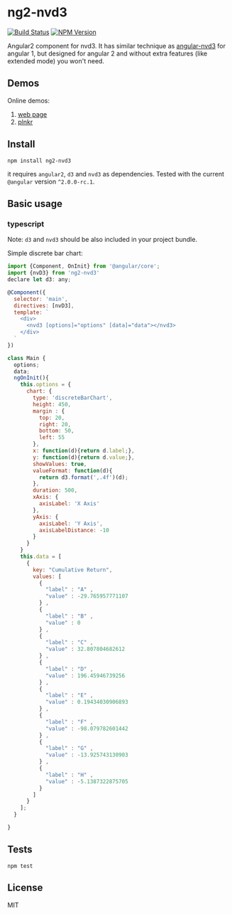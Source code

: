 # ng2-nvd3
[![Build Status](https://travis-ci.org/krispo/ng2-nvd3.svg?branch=master)](https://travis-ci.org/krispo/ng2-nvd3)
[![NPM Version](http://img.shields.io/npm/v/ng2-nvd3.svg?style=flat)](https://www.npmjs.org/package/ng2-nvd3)

Angular2 component for nvd3. It has similar technique as [angular-nvd3](http://krispo.github.io/angular-nvd3) for angular 1, but designed for angular 2 and without extra features (like extended mode) you won't need.

## Demos

Online demos:

1. [web page](http://krispo.github.io/ng2-nvd3)
2. [plnkr](http://plnkr.co/edit/T4i7Zh?p=preview)

## Install

    npm install ng2-nvd3
    
it requires `angular2`, `d3` and `nvd3` as dependencies. Tested with the current `@angular` version `^2.0.0-rc.1`.
    
## Basic usage

### typescript
Note: `d3` and `nvd3` should be also included in your project bundle.

Simple discrete bar chart: 
    
```js
import {Component, OnInit} from '@angular/core';
import {nvD3} from 'ng2-nvd3'
declare let d3: any;

@Component({
  selector: 'main',
  directives: [nvD3],
  template: `
    <div>
      <nvd3 [options]="options" [data]="data"></nvd3>
    </div>
  `
})

class Main {
  options;
  data;
  ngOnInit(){
    this.options = {
      chart: {
        type: 'discreteBarChart',
        height: 450,
        margin : {
          top: 20,
          right: 20,
          bottom: 50,
          left: 55
        },
        x: function(d){return d.label;},
        y: function(d){return d.value;},
        showValues: true,
        valueFormat: function(d){
          return d3.format(',.4f')(d);
        },
        duration: 500,
        xAxis: {
          axisLabel: 'X Axis'
        },
        yAxis: {
          axisLabel: 'Y Axis',
          axisLabelDistance: -10
        }
      }
    }
    this.data = [
      {
        key: "Cumulative Return",
        values: [
          {
            "label" : "A" ,
            "value" : -29.765957771107
          } ,
          {
            "label" : "B" ,
            "value" : 0
          } ,
          {
            "label" : "C" ,
            "value" : 32.807804682612
          } ,
          {
            "label" : "D" ,
            "value" : 196.45946739256
          } ,
          {
            "label" : "E" ,
            "value" : 0.19434030906893
          } ,
          {
            "label" : "F" ,
            "value" : -98.079782601442
          } ,
          {
            "label" : "G" ,
            "value" : -13.925743130903
          } ,
          {
            "label" : "H" ,
            "value" : -5.1387322875705
          }
        ]
      }
    ];
  }

}
```    

## Tests

    npm test

## License
MIT